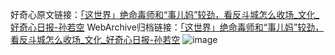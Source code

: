 好奇心原文链接：[「这世界」绝命毒师和“事儿妈”较劲，看反斗城怎么收场_文化_好奇心日报-孙若空](https://www.qdaily.com/articles/3111.html)
WebArchive归档链接：[「这世界」绝命毒师和“事儿妈”较劲，看反斗城怎么收场_文化_好奇心日报-孙若空](http://web.archive.org/web/20160424213456/http://www.qdaily.com:80/articles/3111.html)
![image](http://ww3.sinaimg.cn/large/007d5XDply1g3v6omwri5j30u03eh4qp)
